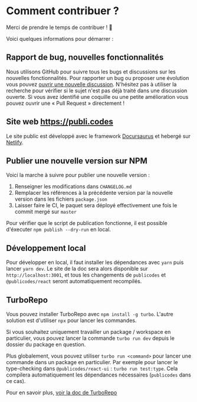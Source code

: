 # Comment contribuer ?

Merci de prendre le temps de contribuer ! 🎉

Voici quelques informations pour démarrer :

## Rapport de bug, nouvelles fonctionnalités

Nous utilisons GitHub pour suivre tous les bugs et discussions sur les nouvelles fonctionnalités. Pour rapporter un bug ou proposer une évolution vous pouvez [ouvrir une nouvelle discussion](https://github.com/publicodes/publicodes/discussions). N'hésitez pas à utiliser la recherche pour vérifier si le sujet n'est pas déjà traité dans une discussion ouverte. Si vous avez identifié une coquille ou une petite amélioration vous pouvez ouvrir une « Pull Request » directement !

## Site web https://publi.codes

Le site public est développé avec le framework [Docursaurus](https://docusaurus.io/) et hebergé sur [Netlify](https://netlify.com/).

## Publier une nouvelle version sur NPM

Voici la marche à suivre pour publier une nouvelle version :

1. Renseigner les modifications dans `CHANGELOG.md`
2. Remplacer les références à la précédente version par la nouvelle version dans les fichiers `package.json`
3. Laisser faire le CI, le paquet sera déployé effectivement une fois le commit mergé sur `master`

Pour vérifier que le script de publication fonctionne, il est possible d'éxecuter `npm publish --dry-run` en local.

## Développement local

Pour développer en local, il faut installer les dépendances avec `yarn` puis lancer `yarn dev`. Le site de la doc sera alors disponible sur `http://localhost:3001`, et tous les changements de `publicodes` et `@publicodes/react` seront automatiquement recompilés.

## TurboRepo

Vous pouvez installer TurboRepo avec `npm install -g turbo`. L'autre solution est d'utiliser `npx` pour lancer les commandes.

Si vous souhaitez uniquement travailler un package / workspace en particulier, vous pouvez lancer la commande `turbo run dev` depuis le dossier du package en question.

Plus globalement, vous pouvez utiliser `turbo run <command>` pour lancer une commande dans un package en particulier. Par exemple pour lancer le type-checking dans `@publicodes/react-ui` : `turbo run test:type`. Cela compilera automatiquement les dépendances nécessaires (`publicodes` dans ce cas).

Pour en savoir plus, [voir la doc de TurboRepo](https://turbo.build/repo)
